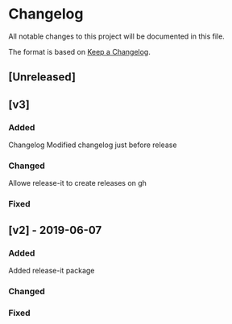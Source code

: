 # Changelog

All notable changes to this project will be documented in this file.

The format is based on [Keep a Changelog](https://keepachangelog.com/en/1.0.0/).

## [Unreleased]

## [v3]

### Added
Changelog
Modified changelog just before release

### Changed
Allowe release-it to create releases on gh

### Fixed

## [v2] - 2019-06-07

### Added
Added release-it package

### Changed

### Fixed
